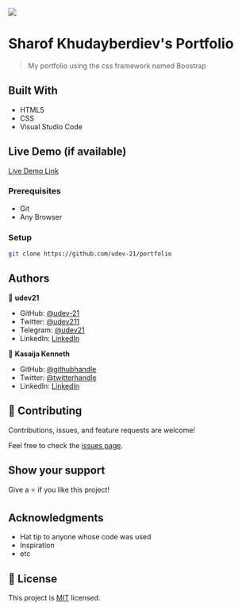 ![](https://img.shields.io/badge/Microverse-blueviolet)

# Sharof Khudayberdiev's Portfolio

> My portfolio using the css framework named Boostrap


## Built With

- HTML5
- CSS
- Visual Studio Code 

## Live Demo (if available)

[Live Demo Link](https://livedemo.com)

### Prerequisites
- Git
- Any Browser
### Setup
```bash
git clone https://github.com/udev-21/portfolio
```


## Authors

👤 **udev21**

- GitHub: [@udev-21](https://github.com/githubhandle)
- Twitter: [@udev211](https://twitter.com/udev211)
- Telegram: [@udev21](https://t.me/udev21)
- LinkedIn: [LinkedIn](https://linkedin.com/in/udev21)


👤 **Kasaija Kenneth**

- GitHub: [@githubhandle](https://github.com/Kasaija-Kenneth)
- Twitter: [@twitterhandle](https://twitter.com/@kenn_ug)
- LinkedIn: [LinkedIn](https://linkedin.com/in/kenneth-k-310722234)

## 🤝 Contributing

Contributions, issues, and feature requests are welcome!

Feel free to check the [issues page](../../issues/).

## Show your support

Give a ⭐️ if you like this project!

## Acknowledgments

- Hat tip to anyone whose code was used
- Inspiration
- etc

## 📝 License

This project is [MIT](./LICENSE) licensed.
